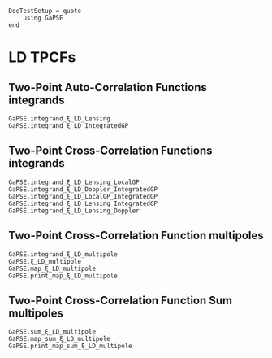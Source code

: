 ```@meta
DocTestSetup = quote
    using GaPSE
end
```

# LD TPCFs

## Two-Point Auto-Correlation Functions integrands

```@docs
GaPSE.integrand_ξ_LD_Lensing
GaPSE.integrand_ξ_LD_IntegratedGP
```

## Two-Point Cross-Correlation Functions integrands

```@docs
GaPSE.integrand_ξ_LD_Lensing_LocalGP
GaPSE.integrand_ξ_LD_Doppler_IntegratedGP
GaPSE.integrand_ξ_LD_LocalGP_IntegratedGP
GaPSE.integrand_ξ_LD_Lensing_IntegratedGP
GaPSE.integrand_ξ_LD_Lensing_Doppler
```


## Two-Point Cross-Correlation Function multipoles

```@docs
GaPSE.integrand_ξ_LD_multipole
GaPSE.ξ_LD_multipole
GaPSE.map_ξ_LD_multipole
GaPSE.print_map_ξ_LD_multipole
```

## Two-Point Cross-Correlation Function Sum multipoles

```@docs
GaPSE.sum_ξ_LD_multipole
GaPSE.map_sum_ξ_LD_multipole
GaPSE.print_map_sum_ξ_LD_multipole
```
